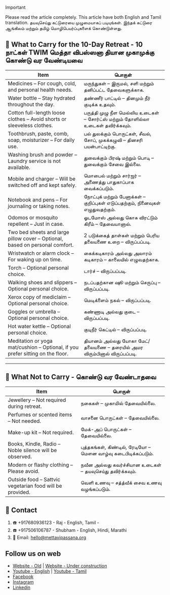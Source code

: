 

> [!IMPORTANT]
> Please read the article completely. This article have both English and Tamil translation. தயவுசெய்து கட்டுரையை முழுமையாகப் படியுங்கள். இந்தக் கட்டுரை ஆங்கிலம் மற்றும் தமிழ் மொழிபெயர்ப்புகளைக் கொண்டுள்ளது.

## 🧳 What to Carry for the 10-Day Retreat - 10 நாட்கள் TWIM மெத்தா விபஸ்ஸனா தியான முகாமுக்கு கொண்டு வர வேண்டியவை

| Item                                                                           | பொருள்                                                                    |
|--------------------------------------------------------------------------------|---------------------------------------------------------------------------------|
| Medicines – For cough, cold, and personal health needs.                        | மருந்துகள் – இருமல், சளி மற்றும் தனிப்பட்ட தேவைகளுக்காக.                        |
| Water bottle – Stay hydrated throughout the day.                               | தண்ணீர் பாட்டில் – தினமும் நீர் குடிக்க உதவும்.                                  |
| Cotton full-length loose clothes – Avoid shorts or sleeveless clothes.         | பருத்தி முழு நீள மெல்லிய உடைகள் – சோர்ட்ஸ் மற்றும் தோளில்லா உடைகள் தவிர்க்கவும். |
| Toothbrush, paste, comb, soap, moisturizer – For daily use.                    | பல் துலக்கும் பொருட்கள், சீவல், சோப், முகக்கழுவி – தினசரி பயன்பாட்டிற்கு.        |
| Washing brush and powder – Laundry service is not available.                   | துவைக்கும் பிரஷ் மற்றும் பொடி – துவைக்கும் சேவை இல்லை.                         |
| Mobile and charger – Will be switched off and kept safely.                     | மொபைல் மற்றும் சார்ஜர் – அணைத்து பாதுகாப்பாக வைக்கப்படும்.                     |
| Notebook and pens – For journaling or taking notes.                            | நோட்புக் மற்றும் பேனாக்கள் – குறிப்புகள் எடுப்பதற்கும், நினைவுகள் எழுதுவதற்கும். |
| Odomos or mosquito repellent – Just in case.                                   | ஓடமோஸ் அல்லது கொசு விரட்டும் கிரீம் – தேவையானால்.                              |
| Two bed sheets and large pillow cover – Optional, based on personal comfort.   | 2 படுக்கைத் தாள்கள் மற்றும் பெரிய தலையணை உறை – விருப்பப்படி.                   |
| Wristwatch or alarm clock – For waking up on time.                             | கைக்கடிகாரம் அல்லது அலாரம் கடிகாரம் – காலையில் எழுவதற்காக.                   |
| Torch – Optional personal choice.                                              | டார்ச் – விருப்பப்படி.                                                           |
| Walking shoes and slippers – Optional personal choice.                         | நடப்பதற்கான ஷூ மற்றும் செருப்பு – விருப்பப்படி.                                 |
| Xerox copy of mediclaim – Optional personal choice.                            | மெடிக்ளைம் நகல் – விருப்பப்படி.                                                 |
| Goggles or umbrella – Optional personal choice.                                | கண்ணாடி அல்லது குடை – விருப்பப்படி.                                             |
| Hot water kettle – Optional personal choice.                                   | குடிநீர் கெட்டில் – விருப்பப்படி.                                                |
| Meditation or yoga mat/cushion – Optional, if you prefer sitting on the floor. | தியானம் அல்லது யோகா மேட்/தலையணை – தரையில் அமர விரும்பினால் விருப்பப்படி.      |

---

## 🚫 What Not to Carry - கொண்டு வர வேண்டாதவை

| Item                                                                 | பொருள்                                                          |
|----------------------------------------------------------------------|------------------------------------------------------------------|
| Jewellery – Not required during retreat.                             | நகைகள் – முகாமில் தேவையில்லை.                                   |
| Perfumes or scented items – Not needed.                              | வாசனை பொருட்கள் – தேவையில்லை.                                   |
| Make-up kit – Not required.                                          | மேக்-அப் பொருட்கள் – தேவையில்லை.                                |
| Books, Kindle, Radio – Noble silence will be observed.              | புத்தகங்கள், கிண்டில், ரேடியோ – மௌன வாழ்வு கடைபிடிக்கப்படும்.     |
| Modern or flashy clothing – Please avoid.                            | நவீன அல்லது கவர்ச்சியான உடைகள் – தயவுசெய்து தவிர்க்கவும்.        |
| Outside food – Sattvic vegetarian food will be provided.             | வெளி உணவு – சத்த்வீக் சைவ உணவு வழங்கப்படும்.                     |


## :busts_in_silhouette: Contact

1. :phone: +917680936123 - Raj - English, Tamil -
2. :phone: +917506106787 - Shubham - English, Hindi, Marathi
3. :email: Email: hello@mettavipassana.org

##  Follow us on web
* [Website - Old](https://www.dhammasukha.in) |  [Website - Under construction](https://www.mettavipassana.org)
* [Youtube - English](https://www.youtube.com/@mettavipassanaway) |  [Youtube - Tamil](https://www.youtube.com/@mettavipassanawaytamil)
* [Facebook](https://www.facebook.com/mettavipassanaway)
* [Instagram](https://www.instagram.com/mettavipassanaway)
* [Linkedin](https://www.linkedin.com/company/109274422)